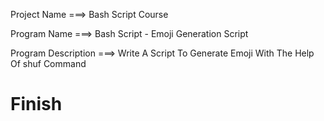 Project Name ===> Bash Script Course

Program Name ===> Bash Script - Emoji Generation Script

Program Description ===> Write A Script To Generate Emoji With The Help Of shuf Command

# Finish
